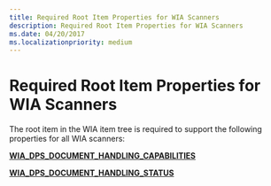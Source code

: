 ```yaml
---
title: Required Root Item Properties for WIA Scanners
description: Required Root Item Properties for WIA Scanners
ms.date: 04/20/2017
ms.localizationpriority: medium
---
```


# Required Root Item Properties for WIA Scanners


The root item in the WIA item tree is required to support the following properties for all WIA scanners:

[**WIA\_DPS\_DOCUMENT\_HANDLING\_CAPABILITIES**](./wia-dps-document-handling-capabilities.md)

[**WIA\_DPS\_DOCUMENT\_HANDLING\_STATUS**](./wia-dps-document-handling-status.md)

 

